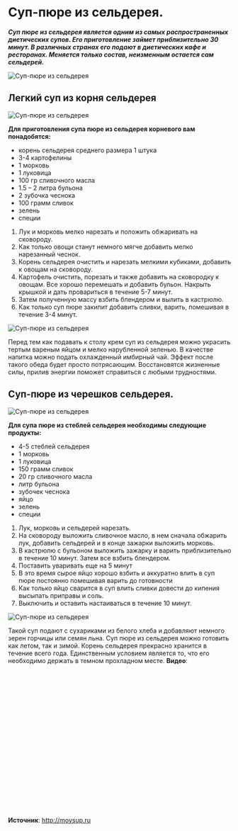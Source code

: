 # Суп-пюре из сельдерея.

_**Суп пюре из сельдерея является одним из самых распространенных диетических супов. Его приготовление займет приблизительно 30 минут. В различных странах его подают в диетических кафе и ресторанах. Меняется только состав, неизменным остается сам сельдерей.**_

![Суп-пюре из сельдерея](/images/Kulinar/Soup/selderey_01.jpg 'Суп-пюре из сельдерея')

## Легкий суп из корня сельдерея

![Суп-пюре из сельдерея](/images/Kulinar/Soup/selderey_02.jpg 'Суп-пюре из сельдерея')

**Для приготовления супа пюре из сельдерея корневого вам понадобятся:**

- корень сельдерея среднего размера 1 штука
- 3-4 картофелины
- 1 морковь
- 1 луковица
- 100 гр сливочного масла
- 1.5 – 2 литра бульона
- 2 зубочка чеснока
- 100 грамм сливок
- зелень
- специи

1. Лук и морковь мелко нарезать и положить обжаривать на сковороду.
2. Как только овощи станут немного мягче добавить мелко нарезанный чеснок.
3. Корень сельдерея очистить и нарезать мелкими кубиками, добавить к овощам на сковороду.
4. Картофель очистить, порезать и также добавить на сковородку к овощам. Все хорошо перемешать и добавить бульон. Накрыть крышкой и дать провариться в течение 5-7 минут.
5. Затем полученную массу взбить блендером и вылить в кастрюлю.
6. Как только суп пюре закипит добавить сливки, варить, помешивая в течение 3-4 минут.

![Суп-пюре из сельдерея](/images/Kulinar/Soup/selderey_03.jpg 'Суп-пюре из сельдерея')

Перед тем как подавать к столу крем суп из сельдерея можно украсить тертым вареным яйцом и мелко нарубленной зеленью. В качестве напитка можно подать охлажденный имбирный чай. Эффект после такого обеда будет просто потрясающим. Восстановятся жизненные силы, прилив энергии поможет справиться с любыми трудностями.

## Суп-пюре из черешков сельдерея.

![Суп-пюре из сельдерея](/images/Kulinar/Soup/selderey_04.jpg 'Суп-пюре из сельдерея')

**Для супа пюре из стеблей сельдерея необходимы следующие продукты:**

- 4-5 стеблей сельдерея
- 1 морковь
- 1 луковица
- 150 грамм сливок
- 20 гр сливочного масла
- литр бульона
- зубочек чеснока
- яйцо
- зелень
- специи

1. Лук, морковь и сельдерей нарезать.
2. На сковороду выложить сливочное масло, в нем сначала обжарить лук, добавить сельдерей и в конце зажарки выложить морковь.
3. В кастрюлю с бульоном выложить зажарку и варить приблизительно в течение 10 минут. Затем все взбить блендером.
4. Поставить уваривать еще на 5 минут
5. В это время сырое яйцо хорошо взбить и аккуратно влить в суп пюре постоянно помешивая варить до готовности
6. Как только яйцо сварится в суп влить сливки довести до кипения высыпать приправы и соль.
7. Выключить и оставить настаиваться в течение 10 минут.

![Суп-пюре из сельдерея](/images/Kulinar/Soup/selderey_05.jpg 'Суп-пюре из сельдерея')

Такой суп подают с сухариками из белого хлеба и добавляют немного зерен горчицы или семян льна. Суп пюре из сельдерея можно готовить как летом, так и зимой. Корень сельдерея прекрасно хранится в течение всего года. Единственным условием является то, что его необходимо держать в темном прохладном месте.
**Видео**:

<div class="youtube" id="YazpKOeIOk8" style="width: 560px; height: 315px;"></div>

**Источник**: http://moysup.ru
